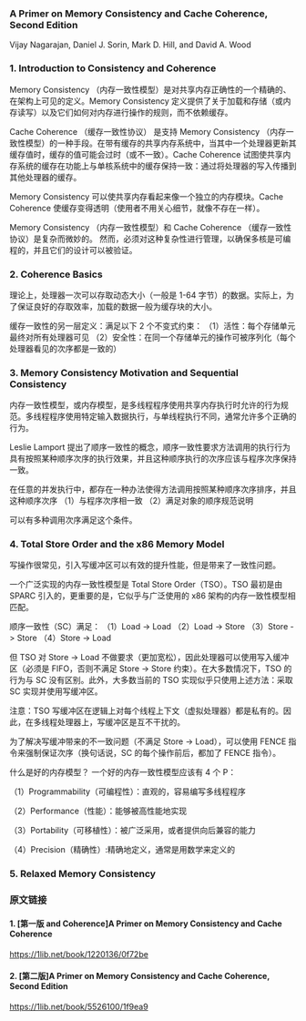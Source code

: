 ### A Primer on Memory Consistency and Cache Coherence, Second Edition

Vijay Nagarajan, Daniel J. Sorin, Mark D. Hill, and David A. Wood

### 1. Introduction to Consistency and Coherence

Memory Consistency （内存一致性模型）是对共享内存正确性的一个精确的、在架构上可见的定义。Memory Consistency 定义提供了关于加载和存储（或内存读写）以及它们如何对内存进行操作的规则，而不依赖缓存。

Cache Coherence （缓存一致性协议） 是支持 Memory Consistency （内存一致性模型）的一种手段。在带有缓存的共享内存系统中，当其中一个处理器更新其缓存值时，缓存的值可能会过时（或不一致）。Cache Coherence 试图使共享内存系统的缓存在功能上与单核系统中的缓存保持一致：通过将处理器的写入传播到其他处理器的缓存。

Memory Consistency 可以使共享内存看起来像一个独立的内存模块。Cache Coherence 使缓存变得透明（使用者不用关心细节，就像不存在一样）。

Memory Consistency （内存一致性模型）和 Cache Coherence （缓存一致性协议）是复杂而微妙的。 然而，必须对这种复杂性进行管理，以确保多核是可编程的，并且它们的设计可以被验证。

### 2. Coherence Basics

理论上，处理器一次可以存取动态大小（一般是 1-64 字节）的数据。实际上，为了保证良好的存取效率，加载的数据一般为缓存块的大小。

缓存一致性的另一层定义：满足以下 2 个不变式约束：
（1）活性：每个存储单元最终对所有处理器可见
（2）安全性：在同一个存储单元的操作可被序列化（每个处理器看见的次序都是一致的）

### 3. Memory Consistency Motivation and Sequential Consistency

内存一致性模型，或内存模型，是多线程程序使用共享内存执行时允许的行为规范。多线程程序使用特定输入数据执行，与单线程执行不同，通常允许多个正确的行为。

Leslie Lamport 提出了顺序一致性的概念，顺序一致性要求方法调用的执行行为具有按照某种顺序次序的执行效果，并且这种顺序执行的次序应该与程序次序保持一致。

在任意的并发执行中，都存在一种办法使得方法调用按照某种顺序次序排序，并且这种顺序次序
（1）与程序次序相一致
（2）满足对象的顺序规范说明

可以有多种调用次序满足这个条件。

### 4. Total Store Order and the x86 Memory Model

写操作很常见，引入写缓冲区可以有效的提升性能，但是带来了一致性问题。

一个广泛实现的内存一致性模型是 Total Store Order（TSO）。TSO 最初是由 SPARC 引入的，更重要的是，它似乎与广泛使用的 x86 架构的内存一致性模型相匹配。

顺序一致性（SC）满足：
（1）Load -> Load
（2）Load -> Store
（3）Store -> Store
（4）Store -> Load

但 TSO 对 Store -> Load 不做要求（更加宽松），因此处理器可以使用写入缓冲区（必须是 FIFO，否则不满足 Store -> Store 约束）。在大多数情况下，TSO 的行为与 SC 没有区别。此外，大多数当前的 TSO 实现似乎只使用上述方法：采取 SC 实现并使用写缓冲区。

注意：TSO 写缓冲区在逻辑上对每个线程上下文（虚拟处理器）都是私有的。因此，在多线程处理器上，写缓冲区是互不干扰的。

为了解决写缓冲带来的不一致问题（不满足 Store -> Load），可以使用 FENCE 指令来强制保证次序（换句话说，SC 的每个操作前后，都加了 FENCE 指令）。

什么是好的内存模型？ 一个好的内存一致性模型应该有 4 个 P：

（1）Programmability（可编程性）：直观的，容易编写多线程程序

（2）Performance（性能）：能够被高性能地实现

（3）Portability（可移植性）：被广泛采用，或者提供向后兼容的能力

（4）Precision（精确性）:精确地定义，通常是用数学来定义的

### 5. Relaxed Memory Consistency

### 原文链接

#### 1. [第一版 and Coherence]A Primer on Memory Consistency and Cache Coherence

https://1lib.net/book/1220136/0f72be

#### 2. [第二版]A Primer on Memory Consistency and Cache Coherence, Second Edition

https://1lib.net/book/5526100/1f9ea9
